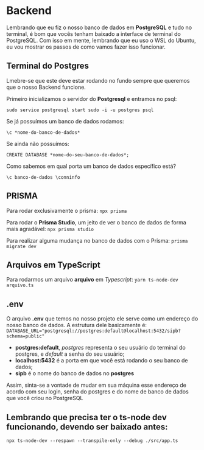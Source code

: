 # Backend
Lembrando que eu fiz o nosso banco de dados em **PostgreSQL** e tudo no terminal, é bom que vocês tenham baixado a interface de terminal do PostgreSQL.
Com isso em mente, lembrando que eu uso o WSL do Ubuntu, eu vou mostrar os passos de como vamos fazer isso funcionar.


## Terminal do Postgres
Lmebre-se que este deve estar rodando no fundo sempre que queremos que o nosso Backend funcione.

Primeiro inicializamos o servidor do **Postgresql** e entramos no psql:

``
sudo service postgresql start
sudo -i -u postgres
psql
``

Se já possuímos um banco de dados rodamos:

``
\c *nome-do-banco-de-dados*
``

Se ainda não possuímos:

``
CREATE DATABASE *nome-do-seu-banco-de-dados*;
``

Como sabemos em qual porta um banco de dados específico está?

``
\c banco-de-dados
\conninfo
``


## PRISMA
Para rodar exclusivamente o prisma:
``
npx prisma
``

Para rodar o **Prisma Studio**, um jeito de ver o banco de dados de forma mais agradável:
``
npx prisma studio
``

Para realizar alguma mudança no banco de dados com o Prisma:
``
prisma migrate dev
``


## Arquivos em TypeScript
Para rodarmos um arquivo **arquivo** em *Typescript*:
``
yarn ts-node-dev arquivo.ts
``


## .env
O arquivo **.env** que temos no nosso projeto ele serve como um endereço do nosso banco de dados. A estrutura dele basicamente é:
``
DATABASE_URL="postgresql://postgres:default@localhost:5432/sipb?schema=public"
``
 - **postgres:default**, *postgres* representa o seu usuário do terminal do postgres, e *default* a senha do seu usuário;
 - **localhost:5432** é a porta em que você está rodando o seu banco de dados;
 - **sipb** é o nome do banco de dados no **postgres**

Assim, sinta-se a vontade de mudar em sua máquina esse endereço de acordo com seu login, senha do postgres e do nome de banco de dados que você criou no PostgreSQL


## Lembrando que precisa ter o ts-node dev funcionando, devendo ser baixado antes:
``npx ts-node-dev --respawn --transpile-only --debug ./src/app.ts ``
